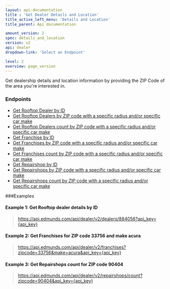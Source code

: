 ```yaml
---
layout: api-documentation
title : 'Get Dealer Details and Location'
title_active_left_menu: 'Details and Location'
title_parent: Api documentation

amount_version: 2
spec: details_and_location
version: v2
api: dealer
dropdown-link: 'Select an Endpoint'

level: 2
overview: page_version
---
```


<div class="info-message">
    Get dealership details and location information by providing the ZIP Code of the area you're interested in.
</div>

### Endpoints

* [Get Rooftop Dealer by ID](/api-documentation/dealer/details_and_location/v2/01_dealer_by_id/api-description.html)
* [Get Rooftop Dealers by ZIP code with a specific radius and/or specific car make](/api-documentation/dealer/details_and_location/v2/02_dealers/api-description.html)
* [Get Rooftop Dealers count by ZIP code with a specific radius and/or specific car make](/api-documentation/dealer/details_and_location/v2/03_dealers_count/api-description.html)
* [Get Franchise by ID](/api-documentation/dealer/details_and_location/v2/04_franchise_by_id/api-description.html)
* [Get Franchises by ZIP code with a specific radius and/or specific car make](/api-documentation/dealer/details_and_location/v2/05_franchises/api-description.html)
* [Get Franchises count by ZIP code with a specific radius and/or specific car make](/api-documentation/dealer/details_and_location/v2/06_franchises_count/api-description.html)
* [Get Repairshop by ID](/api-documentation/dealer/details_and_location/v2/07_repairshop_by_id/api-description.html)
* [Get Repairshops by ZIP code with a specific radius and/or specific car make](/api-documentation/dealer/details_and_location/v2/08_repairshops/api-description.html)
* [Get Repairshops count by ZIP code with a specific radius and/or specific car make](/api-documentation/dealer/details_and_location/v2/09_repairshops_count/api-description.html)

###Examples

#### Example 1: Get Rooftop dealer details by ID
    
> https://api.edmunds.com/api/dealer/v2/dealers/884056?api_key={api_key}
    
#### Example 2: Get Franchises for ZIP code **33756** and make **acura**

> https://api.edmunds.com/api/dealer/v2/franchises?zipcode=33756&make=acura&api_key={api_key}
    
#### Example 3: Get Repairshops count for ZIP code **90404**

> https://api.edmunds.com/api/dealer/v2/repairshops/count?zipcode=90404&api_key={api_key}

